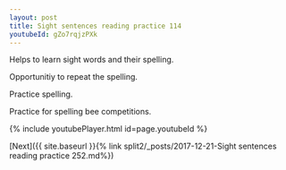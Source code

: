```yaml
---
layout: post
title: Sight sentences reading practice 114
youtubeId: gZo7rqjzPXk
---
```

 
 
Helps to learn sight words and their spelling.

Opportunitiy to repeat the spelling. 

Practice spelling. 
 
Practice for spelling bee competitions. 
 
{% include youtubePlayer.html id=page.youtubeId %}
 
 

[Next]({{ site.baseurl }}{% link  split2/_posts/2017-12-21-Sight sentences reading practice 252.md%})
 
